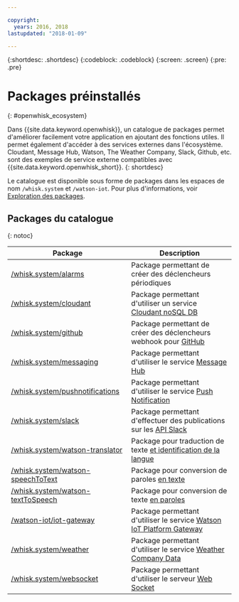 ```yaml
---

copyright:
  years: 2016, 2018
lastupdated: "2018-01-09"

---
```


{:shortdesc: .shortdesc}
{:codeblock: .codeblock}
{:screen: .screen}
{:pre: .pre}

# Packages préinstallés
{: #openwhisk_ecosystem}

Dans {{site.data.keyword.openwhisk}}, un catalogue de packages permet d'améliorer facilement votre application en ajoutant des fonctions utiles. Il permet également d'accéder à des services externes dans l'écosystème. Cloudant, Message Hub, Watson, The Weather Company, Slack, Github, etc. sont des exemples de service externe compatibles avec {{site.data.keyword.openwhisk_short}}.
{: shortdesc}

Le catalogue est disponible sous forme de packages dans les espaces de nom `/whisk.system` et `/watson-iot`. Pour plus d'informations, voir [Exploration des packages](openwhisk_packages.html#browse-packages).

## Packages du catalogue
{: notoc}

| Package | Description |
| --- | --- |
| [/whisk.system/alarms](./openwhisk_alarms.html) | Package permettant de créer des déclencheurs périodiques |
| [/whisk.system/cloudant](./openwhisk_cloudant.html) | Package permettant d'utiliser un service [Cloudant noSQL DB](https://console.ng.bluemix.net/docs/services/Cloudant/index.html) |
| [/whisk.system/github](./openwhisk_github.html) | Package permettant de créer des déclencheurs webhook pour [GitHub](https://developer.github.com/) |
| [/whisk.system/messaging](./openwhisk_messagehub.html) | Package permettant d'utiliser le service [Message Hub](https://console.ng.bluemix.net/docs/services/MessageHub/index.html) |
| [/whisk.system/pushnotifications](./openwhisk_pushnotifications.html) | Package permettant d'utiliser le service [Push Notification](https://console.ng.bluemix.net/docs/services/mobilepush/index.html) |
| [/whisk.system/slack](./openwhisk_slack.html) | Package permettant d'effectuer des publications sur les [API Slack](https://api.slack.com/) |
| [/whisk.system/watson-translator](./openwhisk_watson_translator.html) | Package pour traduction de texte [ et identification de la langue](https://www.ibm.com/watson/developercloud/language-translator.html) |
| [/whisk.system/watson-speechToText](./openwhisk_watson_speechtotext.html) | Package pour conversion de paroles [ en texte](https://www.ibm.com/watson/developercloud/speech-to-text.html) |
| [/whisk.system/watson-textToSpeech](./openwhisk_watson_texttospeech.html) | Package pour conversion de texte [ en paroles](https://www.ibm.com/watson/developercloud/text-to-speech.html) |
| [/watson-iot/iot-gateway](https://console.stage1.bluemix.net/docs/services/IoT/gateways/iotgw.html) | Package permettant d'utiliser le service [Watson IoT Platform Gateway](https://console.stage1.bluemix.net/docs/services/IoT/index.html) |
| [/whisk.system/weather](./openwhisk_weather.html) | Package permettant d'utiliser le service [Weather Company Data](https://console.ng.bluemix.net/docs/services/Weather/index.html) |
| [/whisk.system/websocket](./openwhisk_websocket.html) | Package permettant d'utiliser le serveur [Web Socket](https://developer.mozilla.org/en-US/docs/Web/API/WebSockets_API) |
